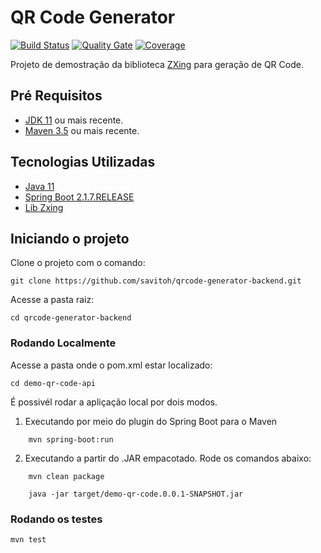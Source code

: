 # QR Code Generator

[![Build Status](https://travis-ci.org/savitoh/qr-code-generator-backend.svg?branch=master)](https://travis-ci.org/savitoh/qr-code-generator-backend.svg?branch=master)
[![Quality Gate](https://sonarcloud.io/api/project_badges/measure?project=com.savitoh:demo-qr-code&metric=alert_status)](https://sonarcloud.io/dashboard/index/com.savitoh:demo-qr-code)
[![Coverage](https://sonarcloud.io/api/project_badges/measure?project=com.savitoh:demo-qr-code&metric=coverage)](https://sonarcloud.io/component_measures?id=com.savitoh:demo-qr-code&metric=coverage)

Projeto de demostração da biblioteca [ZXing] para geração de QR Code.

## Pré Requisitos

- [JDK 11] ou mais recente.
- [Maven 3.5] ou mais recente.

## Tecnologias Utilizadas

- [Java 11]
- [Spring Boot 2.1.7.RELEASE]
- [Lib Zxing]

## Iniciando o projeto

Clone o projeto com o comando:

```
git clone https://github.com/savitoh/qrcode-generator-backend.git
```

Acesse a pasta raiz:

```
cd qrcode-generator-backend
```

### Rodando Localmente

Acesse a pasta onde o pom.xml estar localizado:

```
cd demo-qr-code-api
```

É possivél rodar a apliçação local por dois modos.

1. Executando por meio do plugin do Spring Boot para o Maven

```
    mvn spring-boot:run
```

2. Executando a partir do .JAR empacotado. Rode os comandos abaixo:


```
    mvn clean package
```

```
    java -jar target/demo-qr-code.0.0.1-SNAPSHOT.jar
```

### Rodando os testes

```
mvn test
```


[ZXing]: <https://opensource.google/projects/zxing>
[Lib ZXing]: <https://opensource.google/projects/zxing>
[Java 11]: <https://www.oracle.com/java/technologies/javase-jdk11-downloads.html>
[Spring Boot 2.1.7.RELEASE]: <https://spring.io/projects/spring-boot>
[JDK 11]: <https://www.oracle.com/java/technologies/javase-downloads.html>
[Maven 3.5]: <https://maven.apache.org/download.cgi>

